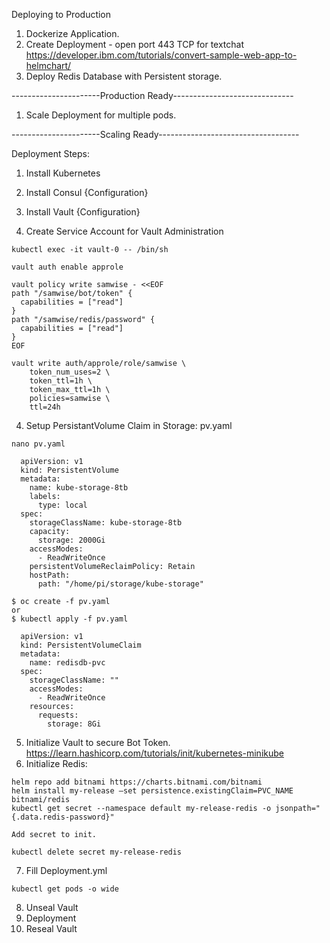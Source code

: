 Deploying to Production

1. Dockerize Application.
2. Create Deployment - open port 443 TCP for textchat
https://developer.ibm.com/tutorials/convert-sample-web-app-to-helmchart/
3. Deploy Redis Database with Persistent storage.

----------------------Production Ready------------------------------

1. Scale Deployment for multiple pods. 

----------------------Scaling Ready-----------------------------------

Deployment Steps:
1. Install Kubernetes
2. Install Consul {Configuration}
3. Install Vault {Configuration}

2. Create Service Account for Vault Administration
```
kubectl exec -it vault-0 -- /bin/sh

vault auth enable approle

vault policy write samwise - <<EOF
path "/samwise/bot/token" {
  capabilities = ["read"]
}
path "/samwise/redis/password" {
  capabilities = ["read"]
}
EOF

vault write auth/approle/role/samwise \
    token_num_uses=2 \
    token_ttl=1h \
    token_max_ttl=1h \
    policies=samwise \
    ttl=24h
```

4. Setup PersistantVolume Claim in Storage: pv.yaml
```
nano pv.yaml

  apiVersion: v1
  kind: PersistentVolume
  metadata:
    name: kube-storage-8tb
    labels:
      type: local
  spec:
    storageClassName: kube-storage-8tb 
    capacity:
      storage: 2000Gi
    accessModes:
      - ReadWriteOnce 
    persistentVolumeReclaimPolicy: Retain
    hostPath:
      path: "/home/pi/storage/kube-storage" 

$ oc create -f pv.yaml
or
$ kubectl apply -f pv.yaml

  apiVersion: v1
  kind: PersistentVolumeClaim
  metadata:
    name: redisdb-pvc
  spec:
    storageClassName: ""
    accessModes:
      - ReadWriteOnce
    resources:
      requests:
        storage: 8Gi
```
5. Initialize Vault to secure Bot Token.
https://learn.hashicorp.com/tutorials/init/kubernetes-minikube
6. Initialize Redis:
```
helm repo add bitnami https://charts.bitnami.com/bitnami
helm install my-release –set persistence.existingClaim=PVC_NAME bitnami/redis
kubectl get secret --namespace default my-release-redis -o jsonpath="{.data.redis-password}"

Add secret to init.

kubectl delete secret my-release-redis
```
7. Fill Deployment.yml
```
kubectl get pods -o wide
```

8. Unseal Vault
9. Deployment
10. Reseal Vault


